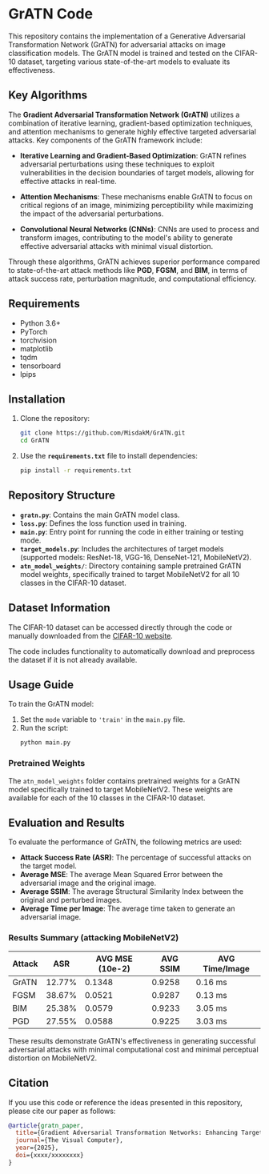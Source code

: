 # GrATN Code

This repository contains the implementation of a Generative Adversarial Transformation Network (GrATN) for adversarial attacks on image classification models. The GrATN model is trained and tested on the CIFAR-10 dataset, targeting various state-of-the-art models to evaluate its effectiveness.

## Key Algorithms

The **Gradient Adversarial Transformation Network (GrATN)** utilizes a combination of iterative learning, gradient-based optimization techniques, and attention mechanisms to generate highly effective targeted adversarial attacks. Key components of the GrATN framework include:

- **Iterative Learning and Gradient-Based Optimization**: GrATN refines adversarial perturbations using these techniques to exploit vulnerabilities in the decision boundaries of target models, allowing for effective attacks in real-time.
  
- **Attention Mechanisms**: These mechanisms enable GrATN to focus on critical regions of an image, minimizing perceptibility while maximizing the impact of the adversarial perturbations.
  
- **Convolutional Neural Networks (CNNs)**: CNNs are used to process and transform images, contributing to the model's ability to generate effective adversarial attacks with minimal visual distortion.

Through these algorithms, GrATN achieves superior performance compared to state-of-the-art attack methods like **PGD**, **FGSM**, and **BIM**, in terms of attack success rate, perturbation magnitude, and computational efficiency.

## Requirements

- Python 3.6+
- PyTorch
- torchvision
- matplotlib
- tqdm
- tensorboard
- lpips

## Installation

1. Clone the repository:
    ```bash
    git clone https://github.com/MisdakM/GrATN.git
    cd GrATN
    ```

2. Use the **`requirements.txt`** file to install dependencies:
    ```bash
    pip install -r requirements.txt
    ```

## Repository Structure

- **`gratn.py`**: Contains the main GrATN model class.
- **`loss.py`**: Defines the loss function used in training.
- **`main.py`**: Entry point for running the code in either training or testing mode.
- **`target_models.py`**: Includes the architectures of target models (supported models: ResNet-18, VGG-16, DenseNet-121, MobileNetV2).
- **`atn_model_weights/`**: Directory containing sample pretrained GrATN model weights, specifically trained to target MobileNetV2 for all 10 classes in the CIFAR-10 dataset.

## Dataset Information

The CIFAR-10 dataset can be accessed directly through the code or manually downloaded from the [CIFAR-10 website](https://www.cs.toronto.edu/~kriz/cifar.html).

The code includes functionality to automatically download and preprocess the dataset if it is not already available.

## Usage Guide

To train the GrATN model:

1. Set the `mode` variable to `'train'` in the `main.py` file.
2. Run the script:
   ```bash
   python main.py

### Pretrained Weights  

The `atn_model_weights` folder contains pretrained weights for a GrATN model specifically trained to target MobileNetV2. These weights are available for each of the 10 classes in the CIFAR-10 dataset.

## Evaluation and Results

To evaluate the performance of GrATN, the following metrics are used:

- **Attack Success Rate (ASR)**: The percentage of successful attacks on the target model.
- **Average MSE**: The average Mean Squared Error between the adversarial image and the original image.
- **Average SSIM**: The average Structural Similarity Index between the original and perturbed images.
- **Average Time per Image**: The average time taken to generate an adversarial image.

### Results Summary (attacking MobileNetV2)

| Attack   | ASR    | AVG MSE (10e-2) | AVG SSIM | AVG Time/Image |
|----------|--------|-----------------|----------|----------------|
| GrATN    | 12.77% | 0.1348          | 0.9258   | 0.16 ms        |
| FGSM     | 38.67% | 0.0521          | 0.9287   | 0.13 ms        |
| BIM      | 25.38% | 0.0579          | 0.9233   | 3.05 ms        |
| PGD      | 27.55% | 0.0588          | 0.9225   | 3.03 ms        |

These results demonstrate GrATN's effectiveness in generating successful adversarial attacks with minimal computational cost and minimal perceptual distortion on MobileNetV2.

## **Citation**

If you use this code or reference the ideas presented in this repository, please cite our paper as follows:

```bibtex
@article{gratn_paper,
  title={Gradient Adversarial Transformation Networks: Enhancing Targeted Attacks on Computer Vision Systems},
  journal={The Visual Computer},
  year={2025},
  doi={xxxx/xxxxxxxx}
}
